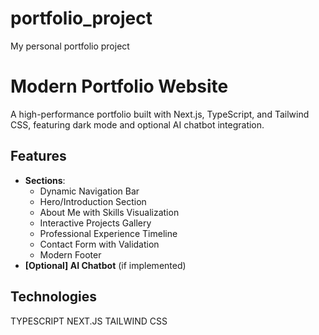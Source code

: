 # portfolio_project

My personal portfolio project

# Modern Portfolio Website

A high-performance portfolio built with Next.js, TypeScript, and Tailwind CSS, featuring dark mode and optional AI chatbot integration.

## Features

- **Sections**:
  - Dynamic Navigation Bar
  - Hero/Introduction Section
  - About Me with Skills Visualization
  - Interactive Projects Gallery
  - Professional Experience Timeline
  - Contact Form with Validation
  - Modern Footer
- **[Optional] AI Chatbot** (if implemented)

## Technologies

TYPESCRIPT
NEXT.JS
TAILWIND CSS
